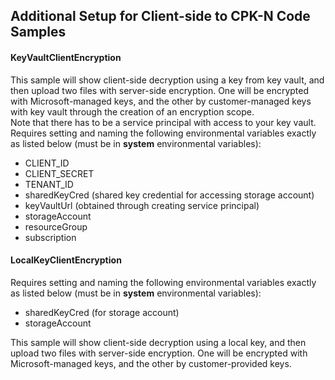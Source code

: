 ## Additional Setup for Client-side to CPK-N Code Samples

#### KeyVaultClientEncryption 
This sample will show client-side decryption using a key from key vault, and then upload two files with server-side
encryption. One will be encrypted with Microsoft-managed keys, and the other by customer-managed keys with
key vault through the creation of an encryption scope. \
Note that there has to be a service principal with access to your key vault. Requires setting and naming the following
environmental variables exactly as listed below (must be in **system** environmental variables):
  * CLIENT_ID
  * CLIENT_SECRET
  * TENANT_ID
  * sharedKeyCred (shared key credential for accessing storage account)
  * keyVaultUrl (obtained through creating service principal)
  * storageAccount
  * resourceGroup
  * subscription 

  

             
#### LocalKeyClientEncryption
Requires setting and naming the following environmental variables exactly as listed below (must be in 
**system** environmental variables):
 * sharedKeyCred (for storage account)
 * storageAccount
 
This sample will show client-side decryption using a local key, and then upload two files with server-side
encryption. One will be encrypted with Microsoft-managed keys, and the other by customer-provided keys.